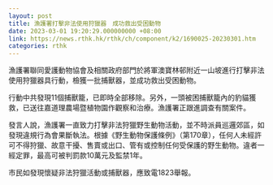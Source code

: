 ```yaml
---
layout: post
title: 漁護署打擊非法使用狩獵器　成功救出受困動物
date: 2023-03-01 19:20:29.000000000 +08:00
link: https://news.rthk.hk/rthk/ch/component/k2/1690025-20230301.htm
categories: rthk
---
```


漁護署聯同愛護動物協會及相關政府部門於將軍澳寶林邨附近一山坡進行打擊非法使用狩獵器具行動，檢獲一批捕獸器，並成功救出受困動物。

行動中共發現11個捕獸籠，已即時全部移除。另外，一頭被困捕獸籠內的豹貓獲救，已送往嘉道理農場暨植物園作觀察和治療。漁護署正跟進調查有關案件。

發言人說，漁護署一直致力打擊非法狩獵野生動物活動，並不時派員巡邏郊區，如發現違規行為會果斷執法。根據《野生動物保護條例》（第170章），任何人未經許可不得狩獵、故意干擾、售賣或出口、管有或控制任何受保護的野生動物。違者一經定罪，最高可被判罰款10萬元及監禁1年。

市民如發現懷疑非法狩獵活動或捕獸器，應致電1823舉報。
